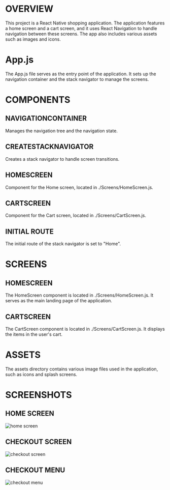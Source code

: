 # OVERVIEW

This project is a React Native shopping application. The application features a home screen and a cart screen, and it uses React Navigation to handle navigation between these screens. The app also includes various assets such as images and icons.

# App.js

The App.js file serves as the entry point of the application. It sets up the navigation container and the stack navigator to manage the screens.

# COMPONENTS

## NAVIGATIONCONTAINER

 Manages the navigation tree and the navigation state.

## CREATESTACKNAVIGATOR

Creates a stack navigator to handle screen transitions.

## HOMESCREEN

Component for the Home screen, located in ./Screens/HomeScreen.js.

## CARTSCREEN

Component for the Cart screen, located in ./Screens/CartScreen.js.

## INITIAL ROUTE

The initial route of the stack navigator is set to "Home".

# SCREENS

## HOMESCREEN

The HomeScreen component is located in ./Screens/HomeScreen.js. It serves as the main landing page of the application.

## CARTSCREEN

The CartScreen component is located in ./Screens/CartScreen.js. It displays the items in the user's cart.

# ASSETS

The assets directory contains various image files used in the application, such as icons and splash screens.

# SCREENSHOTS

## HOME SCREEN

![home screen](./ShoppingApp/images/homescreen.jpg)

## CHECKOUT SCREEN

![checkout screen](./ShoppingApp/images/checkooutscreen.jpg)

## CHECKOUT MENU

![checkout menu](./ShoppingApp/images/checkoutmenu.jpg)